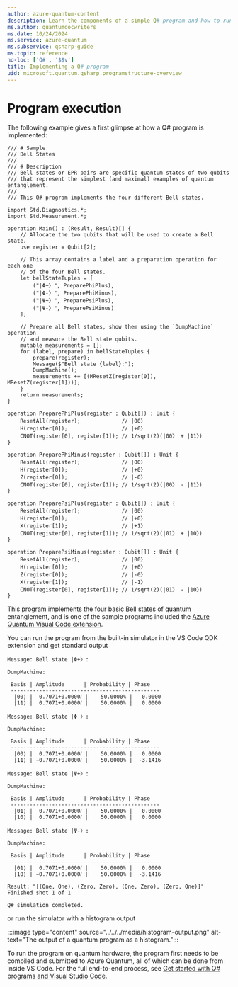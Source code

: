 ```yaml
---
author: azure-quantum-content
description: Learn the components of a simple Q# program and how to run it in VS Code.
ms.author: quantumdocwriters
ms.date: 10/24/2024
ms.service: azure-quantum
ms.subservice: qsharp-guide
ms.topic: reference
no-loc: ['Q#', '$$v']
title: Implementing a Q# program
uid: microsoft.quantum.qsharp.programstructure-overview
---
```


# Program execution

The following example gives a first glimpse at how a Q# program is implemented: 

```qsharp
/// # Sample
/// Bell States
///
/// # Description
/// Bell states or EPR pairs are specific quantum states of two qubits
/// that represent the simplest (and maximal) examples of quantum entanglement.
///
/// This Q# program implements the four different Bell states.

import Std.Diagnostics.*;
import Std.Measurement.*;

operation Main() : (Result, Result)[] {
    // Allocate the two qubits that will be used to create a Bell state.
    use register = Qubit[2];

    // This array contains a label and a preparation operation for each one
    // of the four Bell states.
    let bellStateTuples = [
        ("|Φ+〉", PreparePhiPlus),
        ("|Φ-〉", PreparePhiMinus),
        ("|Ψ+〉", PreparePsiPlus),
        ("|Ψ-〉", PreparePsiMinus)
    ];

    // Prepare all Bell states, show them using the `DumpMachine` operation
    // and measure the Bell state qubits.
    mutable measurements = [];
    for (label, prepare) in bellStateTuples {
        prepare(register);
        Message($"Bell state {label}:");
        DumpMachine();
        measurements += [(MResetZ(register[0]), MResetZ(register[1]))];
    }
    return measurements;
}

operation PreparePhiPlus(register : Qubit[]) : Unit {
    ResetAll(register);             // |00〉
    H(register[0]);                 // |+0〉
    CNOT(register[0], register[1]); // 1/sqrt(2)(|00〉 + |11〉)
}

operation PreparePhiMinus(register : Qubit[]) : Unit {
    ResetAll(register);             // |00〉
    H(register[0]);                 // |+0〉
    Z(register[0]);                 // |-0〉
    CNOT(register[0], register[1]); // 1/sqrt(2)(|00〉 - |11〉)
}

operation PreparePsiPlus(register : Qubit[]) : Unit {
    ResetAll(register);             // |00〉
    H(register[0]);                 // |+0〉
    X(register[1]);                 // |+1〉
    CNOT(register[0], register[1]); // 1/sqrt(2)(|01〉 + |10〉)
}

operation PreparePsiMinus(register : Qubit[]) : Unit {
    ResetAll(register);             // |00〉
    H(register[0]);                 // |+0〉
    Z(register[0]);                 // |-0〉
    X(register[1]);                 // |-1〉
    CNOT(register[0], register[1]); // 1/sqrt(2)(|01〉 - |10〉)
}
```

This program implements the four basic Bell states of quantum entanglement, and is one of the sample programs included the [Azure Quantum Visual Code extension](https://marketplace.visualstudio.com/items?itemName=quantum.qsharp-lang-vscode).

You can run the program from the built-in simulator in the VS Code QDK extension and get standard output

```output
Message: Bell state |Φ+〉:

DumpMachine:

 Basis | Amplitude      | Probability | Phase
 -----------------------------------------------
  |00⟩ |  0.7071+0.0000𝑖 |    50.0000% |   0.0000
  |11⟩ |  0.7071+0.0000𝑖 |    50.0000% |   0.0000

Message: Bell state |Φ-〉:

DumpMachine:

 Basis | Amplitude      | Probability | Phase
 -----------------------------------------------
  |00⟩ |  0.7071+0.0000𝑖 |    50.0000% |   0.0000
  |11⟩ | −0.7071+0.0000𝑖 |    50.0000% |  -3.1416

Message: Bell state |Ψ+〉:

DumpMachine:

 Basis | Amplitude      | Probability | Phase
 -----------------------------------------------
  |01⟩ |  0.7071+0.0000𝑖 |    50.0000% |   0.0000
  |10⟩ |  0.7071+0.0000𝑖 |    50.0000% |   0.0000

Message: Bell state |Ψ-〉:

DumpMachine:

 Basis | Amplitude      | Probability | Phase
 -----------------------------------------------
  |01⟩ |  0.7071+0.0000𝑖 |    50.0000% |   0.0000
  |10⟩ | −0.7071+0.0000𝑖 |    50.0000% |  -3.1416

Result: "[(One, One), (Zero, Zero), (One, Zero), (Zero, One)]"
Finished shot 1 of 1

Q# simulation completed.

```

or run the simulator with a histogram output

:::image type="content" source="../../../media/histogram-output.png" alt-text="The output of a quantum program as a histogram.":::

To run the program on quantum hardware, the program first needs to be compiled and submitted to Azure Quantum, all of which can be done from inside VS Code. For the full end-to-end process, see [Get started with Q# programs and Visual Studio Code](xref:microsoft.quantum.submit-jobs).
